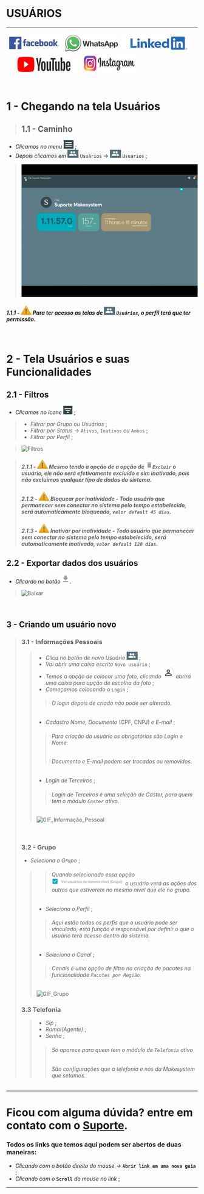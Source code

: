 <br>

# USUÁRIOS

---

 [![Facebook](https://raw.githubusercontent.com/Makesystem/manuais/main/webccrm/telas/img_padrao/facebookescrito.png)](https://www.facebook.com/MakeSystem/)
 [![WhatsApp](https://raw.githubusercontent.com/Makesystem/manuais/main/webccrm/telas/img_padrao/whatsapp.png)](https://api.whatsapp.com/send?phone=555130661344)
 ![divisor](https://raw.githubusercontent.com/Makesystem/manuais/main/webccrm/telas/img_padrao/divisor.png)
 [![Linkedin](https://raw.githubusercontent.com/Makesystem/manuais/main/webccrm/telas/img_padrao/linkedin.png)](https://www.linkedin.com/company/makesystem/)
 ![divisor](https://raw.githubusercontent.com/Makesystem/manuais/main/webccrm/telas/img_padrao/divisor.png)
 [![YouTube](https://raw.githubusercontent.com/Makesystem/manuais/main/webccrm/telas/img_padrao/ytbee.png)](https://youtu.be/mZ81nXlImfc?t=122)
 ![divisor](https://raw.githubusercontent.com/Makesystem/manuais/main/webccrm/telas/img_padrao/divisor.png)
 [![Instagram](https://raw.githubusercontent.com/Makesystem/manuais/main/webccrm/telas/img_padrao/instagram.png)](https://www.instagram.com/makesystem_sistemas/)

<br />

# 1 - Chegando na tela Usuários

>## __1.1 - Caminho__
*  _Clicamos no menu ![Menu](https://raw.githubusercontent.com/Makesystem/manuais/main/webccrm/telas/img_padrao/menu.png)_ ;
*  _Depois clicamos em_ ![Usuários](https://raw.githubusercontent.com/Makesystem/manuais/main/webccrm/telas/img_padrao/usuarios.png) `Usuários` -> ![Usuários](https://raw.githubusercontent.com/Makesystem/manuais/main/webccrm/telas/img_padrao/usuarios.png) `Usuários` ;

> ![Caminho](https://raw.githubusercontent.com/Makesystem/manuais/main/webccrm/telas/separacao_tela/tela_usuarios/caminho.gif)
##### 1.1.1 - ![Warning](https://raw.githubusercontent.com/Makesystem/manuais/main/webccrm/telas/img_padrao/waarning.png) Para ter acesso as telas de ![Usuários](https://raw.githubusercontent.com/Makesystem/manuais/main/webccrm/telas/img_padrao/usuarios.png) `Usuários`, o perfil terá que ter permissão.

<br />

# 2 - Tela Usuários e suas Funcionalidades

## __2.1 - Filtros__
* _Clicamos no ícone_ ![Filtros](https://raw.githubusercontent.com/Makesystem/manuais/main/webccrm/telas/img_padrao/filtro.png) ;
> * _Filtrar por Grupo ou Usuários_ ;
> * _Filtrar por Status_ -> `Ativos`, `Inativos` _ou_ `Ambos` ;
> * _Filtrar por Perfil_ ;

> ![Filtros](https://github.com/Makesystem/manuais/raw/main/webccrm/telas/separacao_tela/tela_usuarios/filtros.gif)

> ##### 2.1.1 - ![Warning](https://raw.githubusercontent.com/Makesystem/manuais/main/webccrm/telas/img_padrao/waarning.png) Mesmo tendo a opção de a opção de ![Lixeira](https://raw.githubusercontent.com/Makesystem/manuais/main/webccrm/telas/img_padrao/lixeira.png)`Excluir` o usuário, ele não será efetivamente excluído e sim inativado, pois não excluímos qualquer tipo de dados do sistema.
> ##### 2.1.2 - ![Warning](https://raw.githubusercontent.com/Makesystem/manuais/main/webccrm/telas/img_padrao/waarning.png) _Bloquear por inatividade_ - Todo usuário que permanecer sem conectar no sistema pelo tempo estabelecido, será automaticamente bloqueado, `valor default 45 dias`.
> ##### 2.1.3 - ![Warning](https://raw.githubusercontent.com/Makesystem/manuais/main/webccrm/telas/img_padrao/waarning.png) _Inativar por inatividade_ - Todo usuário que permanecer sem conectar no sistema pelo tempo estabelecido, será automaticamente inativado, `valor default 120 dias`.
 

## __2.2 - Exportar dados dos usuários__
* _Clicardo no botão_ ![Baixar](https://raw.githubusercontent.com/Makesystem/manuais/main/webccrm/telas/img_padrao/baixar2.png) .

> ![Baixar](https://github.com/Makesystem/manuais/raw/main/webccrm/telas/separacao_tela/tela_usuarios/baixar.gif)

<br />

## __3 - Criando um usuário novo__

>### __3.1 - Informações Pessoais__ 
>>* _Clica no botão de novo Usuário_ ![Botão_Usuário](https://raw.githubusercontent.com/Makesystem/manuais/main/webccrm/telas/img_padrao/usuarios.png) ;
>>* _Vai abrir uma caixa escrito_ `Novo usuário` ;
>>* _Temos a opção de colocar uma foto, clicando_ ![Pessoa](https://raw.githubusercontent.com/Makesystem/manuais/main/webccrm/telas/img_padrao/pessoa.png) _abrirá uma caixa para opção de escolha da foto_ ;
>>* _Começamos colocando o_ `Login` ;
>>>###### O login depois de criado não pode ser alterado.
>>* _Cadastro Nome, Documento_ (CPF, CNPJ) _e E-mail_ ;
>>>###### Para criação do usuário os obrigatórios são Login e Nome.
>>>###### Documento e E-mail podem ser trocados ou removidos.
>>* _Login de Terceiros_ ;
>>>###### Login de Terceiros é uma seleção de Caster, para quem tem o módulo `Caster` ativo.
>>
>> ![GIF_Informação_Pessoal](https://github.com/Makesystem/manuais/raw/main/webccrm/telas/separacao_tela/tela_usuarios/informacaoPessoal.gif)
><br />
>
>### __3.2 - Grupo__
>* _Seleciona o Grupo_ ;
>>>###### Quando selecionado essa opção ![PNG_Ver_Usuários](https://raw.githubusercontent.com/Makesystem/manuais/main/webccrm/telas/separacao_tela/tela_usuarios/verusuarios.png) o usuário verá as ações dos outros que estiverem no mesmo nível que ele no grupo.
>>* _Seleciona o Perfil_ ;
>>>###### Aqui estão todos os perfis que o usuário pode ser vinculado, está função é responsável por definir o que o usuário terá acesso dentro do sistema.
>>* _Seleciona o Canal_ ;
>>>###### Canais é uma opção de filtro na criação de pacotes na funcionalidade `Pacotes por Região`.
>>
>> ![GIF_Grupo](https://github.com/Makesystem/manuais/raw/main/webccrm/telas/separacao_tela/tela_usuarios/grupo.gif)
>### __3.3 Telefonia__
>>* _Sip_ ;
>>* _Ramal(Agente)_ ;
>>* _Senha_ ;
>>>###### Só aparece para quem tem o módulo de `Telefonia` ativo
>>>###### São configurações que a telefonia e nós da Makesystem que setamos.

---

# Ficou com alguma dúvida? entre em contato com o [Suporte](http://api.whatsapp.com/send?1=pt_BR&phone=555130661344).

### Todos os links que temos aqui podem ser abertos de duas maneiras:
* _Clicando com o botão direito do mouse ->_ __`Abrir link em uma nova guia`__ ;
* _Clicando com o_ __`Scroll`__ _do mouse no link_ ;

---
